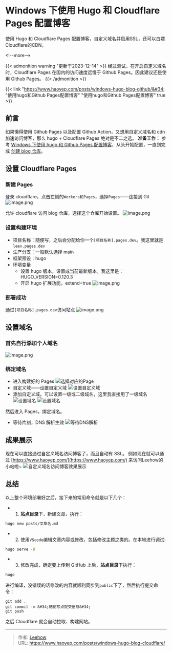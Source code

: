 # Windows 下使用 Hugo 和 Cloudflare Pages 配置博客


使用 Hugo 和 Cloudflare Pages 配置博客，自定义域名并启用SSL，还可以白嫖Cloudflare的CDN。

&lt;!--more--&gt;

{{&lt; admonition warning &#34;更新于2023-12-14&#34; &gt;}}
经过测试，在开启自定义域名时，Cloudflare Pages 在国内的访问速度远慢于 Github Pages。因此建议还是使用 Github Pages。
{{&lt; /admonition &gt;}}

{{&lt; link &#34;https://www.haoyep.com/posts/windows-hugo-blog-github/&#34; &#34;使用hugo和Github Pages配置博客&#34; &#34;使用hugo和Github Pages配置博客&#34; true &gt;}}

## 前言
如果懒得使用 Github Pages 以及配置 Github Action，又想用自定义域名和 cdn 加速访问博客，那么 hugo &#43; Cloudflare Pages 绝对是不二之选。
**准备工作：** 参考 [Windows 下使用 hugo 和 Github Pages 配置博客](https://www.haoyep.com/posts/windows_hugo_github_pages_blog/)，从头开始配置，一直到完成 [创建 blog 仓库](https://www.haoyep.com/posts/windows_hugo_github_pages_blog/#2%E5%88%9B%E5%BB%BA-blog-%E4%BB%93%E5%BA%93)。
## 设置 Cloudflare Pages
### 新建 Pages
登录 cloudflare，点击左侧的`Workers和Pages`，选择`Pages`——连接到 Git
![image.png](https://cdn.haoyep.com/gh/leegical/Blog_img/md_img202311081549200.png)

允许 cloudflare 访问 blog 仓库，选择这个仓库开始设置。
![image.png](https://cdn.haoyep.com/gh/leegical/Blog_img/md_img202311081550760.png)

### 设置构建环境
- 项目名称：随便写，之后会分配给你一个`[项目名称].pages.dev`。我这里就是 `leev.pages.dev`
- 生产分支：一般默认选择 main
- 框架预设：hugo
- 环境变量
	- 设置 hugo 版本，设置成当前最新版本。我这里是：HUGO_VERSION=0.120.3
	- 开启 hugo 扩展功能，extend=true
![image.png](https://cdn.haoyep.com/gh/leegical/Blog_img/md_img202311081553496.png)
### 部署成功
通过`[项目名称].pages.dev`访问站点
![image.png](https://cdn.haoyep.com/gh/leegical/Blog_img/md_img202311081556682.png)


## 设置域名
### 首先自行添加个人域名
![image.png](https://cdn.haoyep.com/gh/leegical/Blog_img/md_img202311081559407.png)

### 绑定域名
- 进入构建好的 Pages
![选择对应的Page](https://cdn.haoyep.com/gh/leegical/Blog_img/md_img202311081600461.png)
- 自定义域——设置自定义域
![设置自定义域](https://cdn.haoyep.com/gh/leegical/Blog_img/cdnimg/202408202330986.png)
- 添加自定义域。可以设置一级或二级域名，这里我直接用了一级域名
![设置域名](https://cdn.haoyep.com/gh/leegical/Blog_img/md_img202311081602294.png)
![设置域名](https://cdn.haoyep.com/gh/leegical/Blog_img/md_img202311081603622.png)

然后进入 Pages，绑定域名。
- 等待片刻，DNS 解析生效
![ 等待DNS解析](https://cdn.haoyep.com/gh/leegical/Blog_img/md_img202311081604721.png)
## 成果展示
现在可以直接通过自定义域名访问博客了，而且自动有 SSL。
例如现在就可以通过 [https://www.haoyep.com/](https://www.haoyep.com/) 来访问Leehow的小站啦~
![自定义域名访问博客效果展示](https://cdn.haoyep.com/gh/leegical/Blog_img/md_img202311081606080.png)

## 总结
以上整个环境部署好之后，接下来的常用命令就是以下几个：
- 1. **站点目录**下，新建文章，执行：
```bash
hugo new posts/文章名.md
```
- 2. 使用`VScode`编辑文章内容或修改，包括修改主题之类的。在本地进行调试:
```bash
hugo serve -D
```
- 3. 修改完成，确定要上传到 GitHub 上后，**站点目录**下执行：
```bash
hugo
```
进行编译，没错误的话修改的内容就顺利同步到`public`下了，然后执行提交命令：
```shell
git add .
git commit -m &#34;随便写点提交信息&#34;
git push
```
之后 Cloudflare 就会自动拉取、构建网站。

---

> 作者: [Leehow](https://www.haoyep.com/)  
> URL: https://www.haoyep.com/posts/windows-hugo-blog-cloudflare/  

